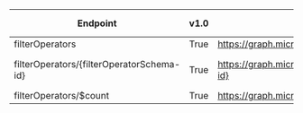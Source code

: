 | Endpoint | v1.0 | V1.0-Url | v1.0-Methods | v1.0-docs | beta | Beta-Url | Beta-Methods | Beta-Docs | Path | Root | Children | Segment |
| ----------| ----------| ----------| ----------| ----------| ----------| ----------| ----------| ----------| ----------| ----------| ----------| ----------|
| filterOperators| True| https://graph.microsoft.com/v1.0/filterOperators| Get Post|  | True| https://graph.microsoft.com/beta/filterOperators| Get Post|  | filterOperators| filterOperators| 2| filterOperators|
| filterOperators/{filterOperatorSchema-id}| True| https://graph.microsoft.com/v1.0/filterOperators/{filterOperatorSchema-id}| Get Patch Delete|   | True| https://graph.microsoft.com/beta/filterOperators/{filterOperatorSchema-id}| Get Patch Delete|   | filterOperators {filterOperatorSchema-id}| filterOperators| 0| {filterOperatorSchema-id}|
| filterOperators/$count| True| https://graph.microsoft.com/v1.0/filterOperators/$count| Get| | True| https://graph.microsoft.com/beta/filterOperators/$count| Get| | filterOperators $count| filterOperators| 0| $count|
